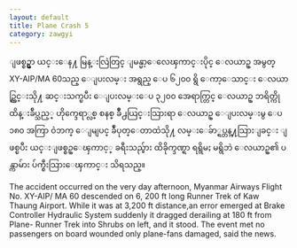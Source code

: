 ```yaml
---
layout: default
title: Plane Crash 5
category: zawgyi
---
```


<p class="hide-trigger"><span class="zawgyi">ျဖစ္စဥ္မွာ ယင္းေန႔ မြန္းလြဲတြင္ ျမန္မာ့ေလေၾကာင္းပိုင္ ေလယာဥ္ အမွတ္ XY-AIP/MA 60သည္ ေျပးလမ္း အရွည္ ေပ ၆၂၀၀ ရွိ ေကာ့ေသာင္း ေလယာဥ္ကြင္းသို႔ ဆင္းသက္ၿပီး ေျပးလမ္းေပ ၃၂၀၀ အေရာက္တြင္ ေလယာဥ္ ဘရိတ္ကို ထိန္းခ်ဳပ္သည့္ ဟိုက္ဒေရာ္လစ္ စနစ္ ခ်ိဳ႕ယြင္းသြားရာ ေလယာဥ္ ေျပးလမ္းမွ ေပ ၁၈၀ အကြာ ဝဲဘက္ ေျမျပင္ ခ်ဳံပုတ္ေတာထဲသို႔ လမ္းေခ်ာ္ရပ္တန္႔သြားျခင္း ျဖစ္ၿပီး ယင္းျဖစ္စဥ္ေၾကာင့္ ခရီးသည္မ်ား ထိခိုက္ဒဏ္ရာ ရရွိမႈ မရွိဘဲ ေလယာဥ္၏ ပန္ကာမ်ား ပ်က္စီးသြားေၾကာင္း သိရသည္။ </span></p>

<p class="hide-this">The accident occurred on the very day afternoon, Myanmar Airways Flight No. XY-AIP/ MA 60 descended on 6, 200 ft long Runner Trek of Kaw Thaung Airport. While it was at 3,200 ft distance,an error emerged at Brake Controller Hydraulic System suddenly it dragged derailing at 180 ft from Plane- Runner Trek into Shrubs on left, and it stood. The event met no passengers on board wounded only plane-fans damaged, said the news.</p>
